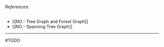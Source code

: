 ###### References:
- [[NO - Tree Graph and Forest Graph]]
- [[NO - Spanning Tree Graph]]

---
#TODO 